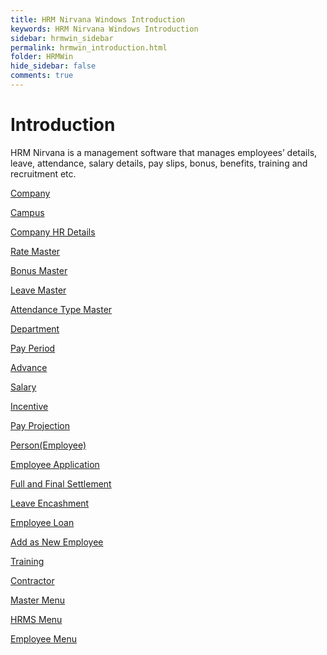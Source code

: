 ```yaml
---
title: HRM Nirvana Windows Introduction
keywords: HRM Nirvana Windows Introduction
sidebar: hrmwin_sidebar
permalink: hrmwin_introduction.html
folder: HRMWin
hide_sidebar: false
comments: true
---
```





# **Introduction**

HRM Nirvana is a management software that manages employees’ details, leave, attendance, salary details, pay slips, bonus, benefits, training and recruitment etc.

[Company]()

[Campus]()

[Company HR Details]()

[Rate Master]()

[Bonus Master]()

[Leave Master]()

[Attendance Type Master]()

[Department]()



[Pay Period]()



[Advance]()



[Salary]()



[Incentive]()



[Pay Projection]()



[Person(Employee)]()



[Employee Application]()



[Full and Final Settlement]()



[Leave Encashment]()



[Employee Loan]()



[Add as New Employee]()



[Training]()



[Contractor]()



[Master Menu]()



[HRMS Menu]()



[Employee Menu]()
